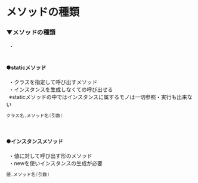 # メソッドの種類

### ▼メソッドの種類<br>
&ensp;・<br>
<br>

#### ●staticメソッド<br>
&ensp;・クラスを指定して呼び出すメソッド<br>
&ensp;・インスタンスを生成しなくての呼び出せる<br>
&ensp;※staticメソッドの中ではインスタンスに属するモノは一切参照・実行も出来ない<br>
```java
クラス名.メソッド名(引数)
```
<br>

#### ●インスタンスメソッド<br>
&ensp;・値に対して呼び出す形のメソッド<br>
&ensp;・newを使いインスタンスの生成が必要<br>
```java
値.メソッド名(引数)
```
<br>
